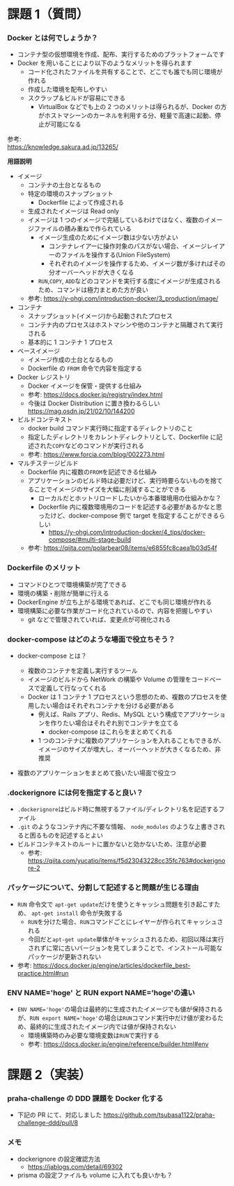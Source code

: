 # 課題 1（質問）

### Docker とは何でしょうか？

- コンテナ型の仮想環境を作成、配布、実行するためのプラットフォームです
- Docker を用いることにより以下のようなメリットを得られます
  - コード化されたファイルを共有することで、どこでも誰でも同じ環境が作れる
  - 作成した環境を配布しやすい
  - スクラップ＆ビルドが容易にできる
    - VirtualBox などでも上の 2 つのメリットは得られるが、Docker の方がホストマシーンのカーネルを利用する分、軽量で高速に起動、停止が可能になる

参考:  
https://knowledge.sakura.ad.jp/13265/

**用語説明**

- イメージ
  - コンテナの土台となるもの
  - 特定の環境のスナップショット
    - Dockerfile によって作成される
  - 生成されたイメージは Read only
  - イメージは 1 つのイメージで完結しているわけではなく、複数のイメージファイルの積み重ねで作られている
    - イメージ生成のためにイメージ数は少ない方がよい
      - コンテナレイアーに操作対象のパスがない場合、イメージレイアーのファイルを操作する(Union FileSystem)
      - それぞれのイメージを操作するため、イメージ数が多ければその分オーバーヘッドが大きくなる
    - `RUN`,`COPY`, `ADD`などのコマンドを実行する度にイメージが生成されるため、コマンドは極力まとめた方が良い
  - 参考: https://y-ohgi.com/introduction-docker/3_production/image/
- コンテナ
  - スナップショット(イメージ)から起動されたプロセス
  - コンテナ内のプロセスはホストマシンや他のコンテナと隔離されて実行される
  - 基本的に 1 コンテナ 1 プロセス
- ベースイメージ
  - イメージ作成の土台となるもの
  - Dockerfile の `FROM` 命令で内容を指定する
- Docker レジストリ
  - Docker イメージを保管・提供する仕組み
  - 参考: https://docs.docker.jp/registry/index.html
  - 今後は Docker Distribution に置き換わるらしい https://mag.osdn.jp/21/02/10/144200
- ビルドコンテキスト
  - docker build コマンド実行時に指定するディレクトリのこと
  - 指定したディレクトリをカレントディレクトリとして、Dockerfile に記述された`COPY`などのコマンドが実行される
  - 参考: https://www.forcia.com/blog/002273.html
- マルチステージビルド
  - Dockerfile 内に複数の`FROM`を記述できる仕組み
  - アプリケーションのビルド時は必要だけど、実行時要らないものを捨てることでイメージのサイズを大幅に削減することができる
    - ローカルだとホットリロードしたいから本番環境用の仕組みかな？
    - Dockerfile 内に複数環境用のコードを記述する必要があるかなと思ったけど、docker-compose 側で target を指定することができるらしい
      - https://y-ohgi.com/introduction-docker/4_tips/docker-compose/#multi-stage-build
  - 参考: https://qiita.com/polarbear08/items/e6855fc8caea1b03d54f

### Dockerfile のメリット

- コマンドひとつで環境構築が完了できる
- 環境の構築・削除が簡単に行える
- DockerEngine が立ち上がる環境であれば、どこでも同じ環境が作れる
- 環境構築に必要な作業がコード化されているので、内容を把握しやすい
  - git などで管理されていれば、変更点が可視化される

### docker-compose はどのような場面で役立ちそう？

- docker-compose とは？

  - 複数のコンテナを定義し実行するツール
  - イメージのビルドから NetWork の構築や Volume の管理をコードベースで定義して行なってくれる
  - Docker は 1 コンテナ 1 プロセスという思想のため、複数のプロセスを使用したい場合はそれぞれコンテナを分ける必要がある
    - 例えば、Rails アプリ、Redis、MySQL という構成でアプリケーションを作りたい場合はそれぞれ別でコンテナを立てる
      - docker-compose はこれらをまとめてくれる
    - 1 つのコンテナに複数のアプリケーションを入れることもできるが、イメージのサイズが増大し、オーバーヘッドが大きくなるため、非推奨

- 複数のアプリケーションをまとめて扱いたい場面で役立つ

### .dockerignore には何を指定すると良い？

- `.dockerignore`はビルド時に無視するファイル/ディレクトリ名を記述するファイル
- `.git` のようなコンテナ内に不要な情報、 `node_modules` のような上書きされると困るものを記述するとよい
- ビルドコンテキストのルートに置かないと効かないため、注意が必要
  - 参考: https://qiita.com/yucatio/items/f5d23043228cc35fc763#dockerignore-2

### パッケージについて、分割して記述すると問題が生じる理由

- `RUN` 命令文で `apt-get update`だけを使うとキャッシュ問題を引き起こすため、 `apt-get install` 命令が失敗する
  - `RUN`を分けた場合、`RUN`コマンドごとにレイヤーが作られてキャッシュされる
  - 今回だと`apt-get update`単体がキャッシュされるため、初回以降は実行されずに常に古いバージョンを見てしまうことで、インストール可能なパッケージが更新されない
- 参考: https://docs.docker.jp/engine/articles/dockerfile_best-practice.html#run

### ENV NAME='hoge' と RUN export NAME='hoge'の違い

- `ENV NAME='hoge'`の場合は最終的に生成されたイメージでも値が保持されるが、`RUN export NAME='hoge'`の場合は`RUN`コマンド実行中だけ値が変わるため、最終的に生成されたイメージ内では値が保持されない
  - 環境構築時のみ必要な環境変数は`RUN`で実行する
  - 参考: https://docs.docker.jp/engine/reference/builder.html#env

# 課題 2（実装）

### praha-challenge の DDD 課題を Docker 化する

- 下記の PR にて、対応しました
  https://github.com/tsubasa1122/praha-challenge-ddd/pull/8

### メモ

- dockerignore の設定確認方法
  - https://jablogs.com/detail/69302
- prisma の設定ファイルも volume に入れても良いかも？
